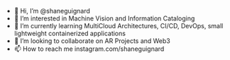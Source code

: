 - 👋 Hi, I’m @shaneguignard
- 👀 I’m interested in Machine Vision and Information Cataloging
- 🌱 I’m currently learning MultiCloud Architectures, CI/CD, DevOps, small lightweight containerized applications 
- 💞️ I’m looking to collaborate on AR Projects and Web3 
- 📫 How to reach me instagram.com/shaneguignard

<!---
shaneguignard/shaneguignard is a ✨ special ✨ repository because its `README.md` (this file) appears on your GitHub profile.
You can click the Preview link to take a look at your changes.
--->
